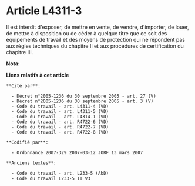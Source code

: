 # Article L4311-3

Il est interdit d'exposer, de mettre en vente, de vendre, d'importer, de louer, de mettre à disposition ou de céder à quelque
titre que ce soit des équipements de travail et des moyens de protection qui ne répondent pas aux règles techniques du
chapitre II et aux procédures de certification du chapitre III.

**Nota:**



**Liens relatifs à cet article**

	**Cité par**:

	  - Décret n°2005-1236 du 30 septembre 2005 - art. 27 (V)
	  - Décret n°2005-1236 du 30 septembre 2005 - art. 3 (V)
	  - Code du travail - art. L4311-4 (VD)
	  - Code du travail - art. L4311-5 (VD)
	  - Code du travail - art. L4314-1 (VD)
	  - Code du travail - art. R4722-6 (VD)
	  - Code du travail - art. R4722-7 (VD)
	  - Code du travail - art. R4722-8 (VD)

	**Codifié par**:

	  - Ordonnance 2007-329 2007-03-12 JORF 13 mars 2007

	**Anciens textes**:

	  - Code du travail - art. L233-5 (AbD)
	  - Code du travail L233-5 II V3

